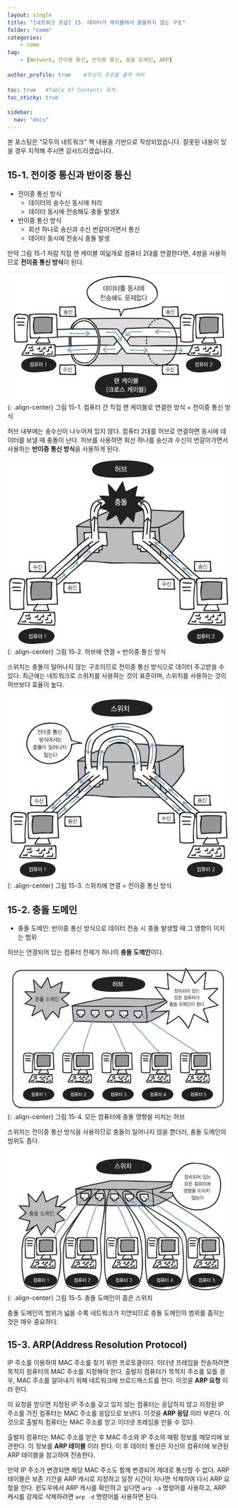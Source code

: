 ```yaml
---
layout: single
title: "[네트워크 초급] 15. 데이터가 케이블에서 충돌하지 않는 구조"
folder: "comm"
categories:
    - comm
tag:
    - [Network, 전이중 통신, 반이중 통신, 충돌 도메인, ARP]

author_profile: true    #작성자 프로필 출력 여부

toc: true   #Table Of Contents 목차 
toc_sticky: true

sidebar:
  nav: "docs"
---
```


본 포스팅은 "모두의 네트워크" 책 내용을 기반으로 작성되었습니다.
잘못된 내용이 있을 경우 지적해 주시면 감사드리겠습니다.

## 15-1. 전이중 통신과 반이중 통신
- 전이중 통신 방식
  * 데이터의 송수신 동시에 처리
  * 데이터 동시에 전송해도 충돌 발생X
- 반이중 통신 방식
  * 회선 하나로 송신과 수신 번갈아가면서 통신
  * 데이터 동시에 전송시 충돌 발생

만약 그림 15-1 처럼 직접 랜 케이블 여덟개로 컴퓨터 2대를 연결한다면, 4쌍을 사용하므로 **전이중 통신 방식**이 된다.

![그림 15-1. 컴퓨터 간 직접 랜 케이블로 연결한 방식 = 전이중 통신 방식](/assets/images/comm/15-1.png)
{: .align-center}
그림 15-1. 컴퓨터 간 직접 랜 케이블로 연결한 방식 = 전이중 통신 방식

허브 내부에는 송수신이 나누어져 있지 않다. 컴퓨터 2대를 허브로 연결하면 동시에 데이터를 보낼 때 충돌이 난다. 허브를 사용하면 회선 하나를 송신과 수신이 번갈아가면서 사용하는 **반이중 통신 방식**을 사용하게 된다.

![그림 15-2. 허브에 연결 = 반이중 통신 방식](/assets/images/comm/15-2.png)
{: .align-center}
그림 15-2. 허브에 연결 = 반이중 통신 방식

스위치는 충돌이 일어나지 않는 구조이므로 전이중 통신 방식으로 데이터 주고받을 수 있다. 최근에는 네트워크로 스위치를 사용하는 것이 표준이며, 스위치를 사용하는 것이 허브보다 효율이 높다.

![그림 15-3. 스위치에 연결 = 전이중 통신 방식](/assets/images/comm/15-3.png)
{: .align-center}
그림 15-3. 스위치에 연결 = 전이중 통신 방식

## 15-2. 충돌 도메인
- 충돌 도메인: 반이중 통신 방식으로 데이터 전송 시 충돌 발생할 때 그 영향이 미치는 범위

허브는 연결되어 있는 컴퓨터 전체가 하나의 **충돌 도메인**이다.

![그림 15-4. 모든 컴퓨터에 충돌 영향을 미치는 허브](/assets/images/comm/15-4.png)
{: .align-center}
그림 15-4. 모든 컴퓨터에 충돌 영향을 미치는 허브

스위치는 전이중 통신 방식을 사용하므로 충돌이 일어나지 않을 뿐더러, 충돌 도메인의 범위도 좁다.

![그림 15-5. 충돌 도메인이 좁은 스위치](/assets/images/comm/15-5.png)
{: .align-center}
그림 15-5. 충돌 도메인이 좁은 스위치

충돌 도메인의 범위가 넓을 수록 네트워크가 지연되므로 충돌 도메인의 범위를 좁히는 것은 매우 중요하다.

## 15-3. ARP(Address Resolution Protocol)
IP 주소를 이용하여 MAC 주소를 찾기 위한 프로토콜이다. 이더넷 프레임을 전송하려면 목적지 컴퓨터의 MAC 주소를 지정해야 한다. 출발지 컴퓨터가 목적지 주소를 모를 경우, MAC 주소를 알아내기 위해 네트워크에 브로드캐스트를 한다. 이것을 **ARP 요청** 이라 한다.

이 요청을 받으면 지정된 IP 주소를 갖고 있지 않는 컴퓨터는 응답하지 않고 지정된 IP 주소를 가진 컴퓨터는 MAC 주소를 응답으로 보낸다. 이것을 **ARP 응답** 이라 부른다. 이것으로 출발지 컴퓨터는 MAC 주소를 얻고 이더넷 프레임을 만들 수 있다.

출발지 컴퓨터는 MAC 주소를 얻은 후 MAC 주소와 IP 주소의 매핑 정보를 메모리에 보관한다. 이 정보를 **ARP 테이블** 이라 한다. 이 후 데이터 통신은 자신의 컴퓨터에 보관된 ARP 테이블을 참고하여 전송한다.

만약 IP 주소가 변경되면 해당 MAC 주소도 함께 변경되어 제대로 통신할 수 없다. ARP 테이블은 보존 기간을 ARP 캐시로 지정하고 일정 시간이 지나면 삭제하여 다시 ARP 요청을 한다. 윈도우에서 ARP 캐시를 확인하고 싶다면 ``arp -a`` 명령어를 사용하고, ARP 캐시를 강제로 삭제하려면 ``arp -d`` 명령어를 사용하면 된다.
